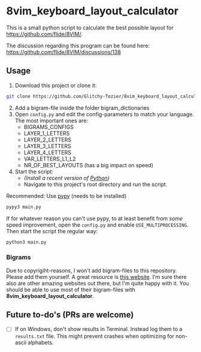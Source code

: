 # 8vim_keyboard_layout_calculator

This is a small python script to calculate the best possible layout for https://github.com/flide/8VIM/.

The discussion regarding this program can be found here: https://github.com/flide/8VIM/discussions/138

## Usage
1. Download this project or clone it:
```sh
git clone https://github.com/Glitchy-Tozier/8vim_keyboard_layout_calculator.git
```
2. Add a bigram-file inside the folder bigram_dictionaries
3. Open `config.py` and edit the config-parameters to match your language. The most important ones are:
    - BIGRAMS_CONFIGS
    - LAYER_1_LETTERS
    - LAYER_2_LETTERS
    - LAYER_3_LETTERS
    - LAYER_4_LETTERS
    - VAR_LETTERS_L1_L2
    - NR_OF_BEST_LAYOUTS (has a big impact on speed)
4. Start the script:
    - _(Install a recent version of [Python](https://www.python.org/))_
    - Navigate to this project's root directory and run the script.  

Recommended: Use [pypy](https://www.pypy.org/) (needs to be installed)
```sh
pypy3 main.py
```
If for whatever reason you can't use pypy, to at least benefit from *some* speed improvement, open the `config.py` and enable `USE_MULTIPROCESSING`. Then start the script the regular way:
```sh
python3 main.py
```

### Bigrams
Due to copyrigiht-reasons, I won't add bigram-files to this repository. Please add them yourself. A great resource is [this website](http://practicalcryptography.com/cryptanalysis/letter-frequencies-various-languages/).
I'm sure there also are other amazing websites out there, but I'm quite happy with it. You should be able to use most of their bigram-files with **8vim_keyboard_layout_calculator**.

## Future to-do's (PRs are welcome)
- [ ] If on Windows, don't show results in Terminal. Instead log them to a `results.txt` file. This might prevent crashes when optimizing for non-ascii alphabets.
